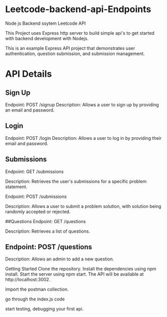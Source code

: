 # Leetcode-backend-api-Endpoints

Node js Backend ssytem Leetcode API

This Project uses Express http server to build simple api's to get started with backend development with Nodejs.

This is an example Express API project that demonstrates user authentication, question submission, and submission management.

# API Details

## Sign Up

Endpoint: POST /signup
Description: Allows a user to sign up by providing an email and password.

## Login

Endpoint: POST /login
Description: Allows a user to log in by providing their email and password.

## Submissions

Endpoint: GET /submissions

Description: Retrieves the user's submissions for a specific problem statement.

Endpoint: POST /submissions

Description: Allows a user to submit a problem solution, with solution being randomly accepted or rejected.

##Questions
Endpoint: GET /questions

Description: Retrieves a list of questions.

## Endpoint: POST /questions

Description: Allows an admin to add a new question.

Getting Started
Clone the repository.
Install the dependencies using npm install.
Start the server using npm start.
The API will be available at http://localhost:3002.

Import the postman collection.

go through the index.js code

start testing, debugging your first api.
